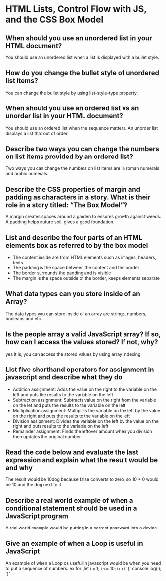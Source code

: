 # HTML Lists, Control Flow with JS, and the CSS Box Model

## When should you use an unordered list in your HTML document?

You should use an unordered list when a list is displayed with a bullet style.

## How do you change the bullet style of unordered list items?

You can change the bullet style by using list-style-type property.

## When should you use an ordered list vs an unorder list in your HTML document?

You should use an ordered list when the sequence matters. An unorder list displays a list that out of order.

## Describe two ways you can change the numbers on list items provided by an ordered list?

Two ways you can change the numbers on list items are in roman numerals and arabic numerals.

## Describe the CSS properties of margin and padding as characters in a story. What is their role in a story titled: “The Box Model”?

A margin creates spaces around a garden to ensures growth against weeds. A padding helps nuture soil, gives a good foundation.

## List and describe the four parts of an HTML elements box as referred to by the box model

- The content inside are from HTML elements such as images, headers, texts
- The padding is the space between the content and the border
- The border surrounds the padding and is visible
- The margin is the space outside of the border, keeps elements separate

## What data types can you store inside of an Array?

The data types you can store inside of an array are strings, numbers, booleans and etc.

## Is the people array a valid JavaScript array? If so, how can I access the values stored? If not, why?

yes it is, you can access the stored values by using array indexing

## List five shorthand operators for assignment in javascript and describe what they do

- Addition assignment: Adds the value on the right to the variable on the left and puts the results to the variable on the left
- Subtraction assignment: Subtracts value on the right from the variable on the let and puts the results to the variable on the left
- Multiplication assignment: Multiplies the variable on the left by the value on the right and puts the results to the variable on the left
- Division assignment: Divides the variable on the left by the value on the right and puts results to the variable on the left
- Remainder assignment: Finds the leftover amount when you division then updates the original number

## Read the code below and evaluate the last expression and explain what the result would be and why

The result would be 10dog because false converts to zero, so 10 + 0 would be 10 and the dog next to it

## Describe a real world example of when a conditional statement should be used in a JavaScript program

A real world example would be putting in a correct password into a device

## Give an example of when a Loop is useful in JavaScript

An example of when a Loop os useful in javascript would be when you need to put a sequence of numbers. ex for (let i = 1; i <= 10; i++) '{'
    console.log(i); '}'

